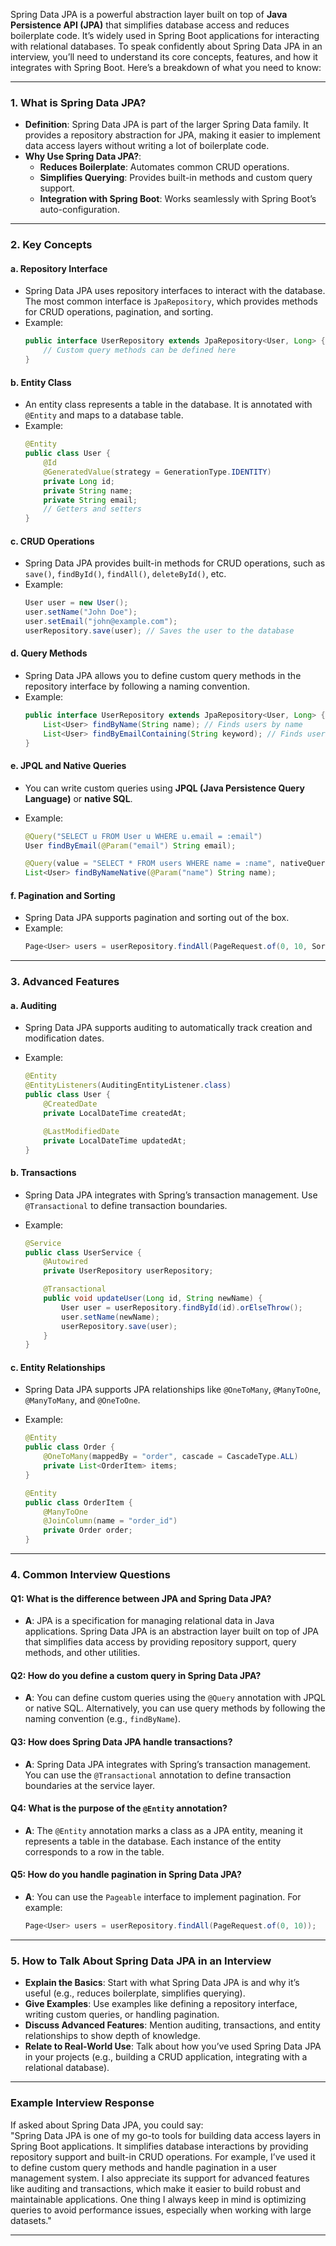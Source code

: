 Spring Data JPA is a powerful abstraction layer built on top of **Java Persistence API (JPA)** that simplifies database access and reduces boilerplate code. It’s widely used in Spring Boot applications for interacting with relational databases. To speak confidently about Spring Data JPA in an interview, you’ll need to understand its core concepts, features, and how it integrates with Spring Boot. Here’s a breakdown of what you need to know:

---

### **1. What is Spring Data JPA?**

- **Definition**: Spring Data JPA is part of the larger Spring Data family. It provides a repository abstraction for JPA, making it easier to implement data access layers without writing a lot of boilerplate code.
- **Why Use Spring Data JPA?**:
  - **Reduces Boilerplate**: Automates common CRUD operations.
  - **Simplifies Querying**: Provides built-in methods and custom query support.
  - **Integration with Spring Boot**: Works seamlessly with Spring Boot’s auto-configuration.

---

### **2. Key Concepts**

#### **a. Repository Interface**

- Spring Data JPA uses repository interfaces to interact with the database. The most common interface is `JpaRepository`, which provides methods for CRUD operations, pagination, and sorting.
- Example:
  ```java
  public interface UserRepository extends JpaRepository<User, Long> {
      // Custom query methods can be defined here
  }
  ```

#### **b. Entity Class**

- An entity class represents a table in the database. It is annotated with `@Entity` and maps to a database table.
- Example:
  ```java
  @Entity
  public class User {
      @Id
      @GeneratedValue(strategy = GenerationType.IDENTITY)
      private Long id;
      private String name;
      private String email;
      // Getters and setters
  }
  ```

#### **c. CRUD Operations**

- Spring Data JPA provides built-in methods for CRUD operations, such as `save()`, `findById()`, `findAll()`, `deleteById()`, etc.
- Example:
  ```java
  User user = new User();
  user.setName("John Doe");
  user.setEmail("john@example.com");
  userRepository.save(user); // Saves the user to the database
  ```

#### **d. Query Methods**

- Spring Data JPA allows you to define custom query methods in the repository interface by following a naming convention.
- Example:
  ```java
  public interface UserRepository extends JpaRepository<User, Long> {
      List<User> findByName(String name); // Finds users by name
      List<User> findByEmailContaining(String keyword); // Finds users by email containing a keyword
  }
  ```

#### **e. JPQL and Native Queries**

- You can write custom queries using **JPQL (Java Persistence Query Language)** or **native SQL**.
- Example:

  ```java
  @Query("SELECT u FROM User u WHERE u.email = :email")
  User findByEmail(@Param("email") String email);

  @Query(value = "SELECT * FROM users WHERE name = :name", nativeQuery = true)
  List<User> findByNameNative(@Param("name") String name);
  ```

#### **f. Pagination and Sorting**

- Spring Data JPA supports pagination and sorting out of the box.
- Example:
  ```java
  Page<User> users = userRepository.findAll(PageRequest.of(0, 10, Sort.by("name")));
  ```

---

### **3. Advanced Features**

#### **a. Auditing**

- Spring Data JPA supports auditing to automatically track creation and modification dates.
- Example:

  ```java
  @Entity
  @EntityListeners(AuditingEntityListener.class)
  public class User {
      @CreatedDate
      private LocalDateTime createdAt;

      @LastModifiedDate
      private LocalDateTime updatedAt;
  }
  ```

#### **b. Transactions**

- Spring Data JPA integrates with Spring’s transaction management. Use `@Transactional` to define transaction boundaries.
- Example:

  ```java
  @Service
  public class UserService {
      @Autowired
      private UserRepository userRepository;

      @Transactional
      public void updateUser(Long id, String newName) {
          User user = userRepository.findById(id).orElseThrow();
          user.setName(newName);
          userRepository.save(user);
      }
  }
  ```

#### **c. Entity Relationships**

- Spring Data JPA supports JPA relationships like `@OneToMany`, `@ManyToOne`, `@ManyToMany`, and `@OneToOne`.
- Example:

  ```java
  @Entity
  public class Order {
      @OneToMany(mappedBy = "order", cascade = CascadeType.ALL)
      private List<OrderItem> items;
  }

  @Entity
  public class OrderItem {
      @ManyToOne
      @JoinColumn(name = "order_id")
      private Order order;
  }
  ```

---

### **4. Common Interview Questions**

#### **Q1: What is the difference between JPA and Spring Data JPA?**

- **A**: JPA is a specification for managing relational data in Java applications. Spring Data JPA is an abstraction layer built on top of JPA that simplifies data access by providing repository support, query methods, and other utilities.

#### **Q2: How do you define a custom query in Spring Data JPA?**

- **A**: You can define custom queries using the `@Query` annotation with JPQL or native SQL. Alternatively, you can use query methods by following the naming convention (e.g., `findByName`).

#### **Q3: How does Spring Data JPA handle transactions?**

- **A**: Spring Data JPA integrates with Spring’s transaction management. You can use the `@Transactional` annotation to define transaction boundaries at the service layer.

#### **Q4: What is the purpose of the `@Entity` annotation?**

- **A**: The `@Entity` annotation marks a class as a JPA entity, meaning it represents a table in the database. Each instance of the entity corresponds to a row in the table.

#### **Q5: How do you handle pagination in Spring Data JPA?**

- **A**: You can use the `Pageable` interface to implement pagination. For example:
  ```java
  Page<User> users = userRepository.findAll(PageRequest.of(0, 10));
  ```

---

### **5. How to Talk About Spring Data JPA in an Interview**

- **Explain the Basics**: Start with what Spring Data JPA is and why it’s useful (e.g., reduces boilerplate, simplifies querying).
- **Give Examples**: Use examples like defining a repository interface, writing custom queries, or handling pagination.
- **Discuss Advanced Features**: Mention auditing, transactions, and entity relationships to show depth of knowledge.
- **Relate to Real-World Use**: Talk about how you’ve used Spring Data JPA in your projects (e.g., building a CRUD application, integrating with a relational database).

---

### **Example Interview Response**

If asked about Spring Data JPA, you could say:  
"Spring Data JPA is one of my go-to tools for building data access layers in Spring Boot applications. It simplifies database interactions by providing repository support and built-in CRUD operations. For example, I’ve used it to define custom query methods and handle pagination in a user management system. I also appreciate its support for advanced features like auditing and transactions, which make it easier to build robust and maintainable applications. One thing I always keep in mind is optimizing queries to avoid performance issues, especially when working with large datasets."

---
